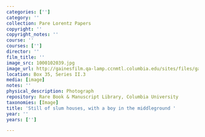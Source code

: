 ```yaml
---
categories: ['']
category: ''
collection: Pare Lorentz Papers
copyright: ''
copyright_notes: ''
course: ''
courses: ['']
director: ''
film_title: ''
image_src: 1000102039.jpg
image_url: http://gainesfilm.qa-lamp.ccnmtl.columbia.edu/sites/files/gainesfilm/images/1000102039.jpg
location: Box 35, Series II.3
media: [image]
notes: ''
physical_description: Photograph
repository: Rare Book & Manuscript Library, Columbia University
taxonomies: [Image]
title: 'Still of slum houses, with a boy in the middleground '
year: ''
years: ['']

---
```

